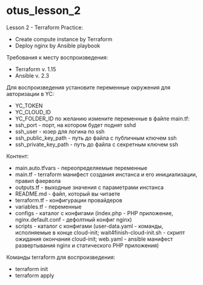 # otus_lesson_2
Lesson 2 - Terraform Practice:
- Create compute instance by Terraform
- Deploy nginx by Ansible playbook

Требования к месту воспроизведения:
- Terraform v. 1.15
- Ansible v. 2.3

Для воспроизведения установите переменные окружения для авторизации в YC:
- YC_TOKEN
- YC_CLOUD_ID
- YC_FOLDER_ID
по желанию измените переменные в файле main.tf:
- ssh_port - порт, на котором будет поднят sshd
- ssh_user - юзер для логина по ssh
- ssh_public_key_path - путь до файла с публичным ключем ssh
- ssh_private_key_path - путь до файла с секретным ключем ssh

Контент:
- main.auto.tfvars - переопределяемые переменные
- main.tf - terraform манифест создания инстанса и его инициализации, правил фаервола
- outputs.tf - выходные значения с параметрами инстанса
- README.md - файл, который вы читаете
- terraform.tf - конфигурации провайдеров
- variables.tf - переменные
- configs - каталог с конфигами (index.php - PHP приложение, nginx.default.conf - дефолтный конфиг nginx)
- scripts - каталог с конфигами (user-data.yaml - команды, исполняемые в конце cloud-init; wait4finish-cloud-init.sh - скрипт ожидания окончания cloud-init; web.yaml - ansible манифест развертывания nginx и статического PHP приложения)

Команды terraform для воспроизведения:
- terraform init
- terraform apply
